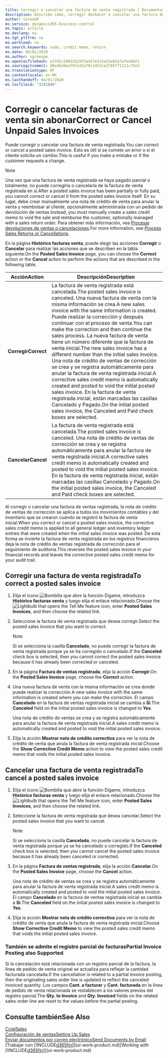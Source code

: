 ```yaml
---
title: Corregir o cancelar una factura de venta registrada | Documentos de Microsoft
description: Describe cómo, corregir deshacer o cancelar una factura de venta registrada y aplicar una nota de crédito de venta.
author: SorenGP
ms.service: dynamics365-business-central
ms.topic: article
ms.devlang: na
ms.tgt_pltfrm: na
ms.workload: na
ms.search.keywords: undo, credit memo, return
ms.date: 04/01/2020
ms.author: sgroespe
ms.openlocfilehash: e37d1c20032629f3a457e515a22e82a7a7eeb021
ms.sourcegitcommit: 88e4b30eaf6fa32af0c1452ce2f85ff1111c75e2
ms.translationtype: HT
ms.contentlocale: es-MX
ms.lasthandoff: 04/01/2020
ms.locfileid: "3191846"
---
```

# <a name="correct-or-cancel-unpaid-sales-invoices"></a><span data-ttu-id="948ab-103">Corregir o cancelar facturas de venta sin abonar</span><span class="sxs-lookup"><span data-stu-id="948ab-103">Correct or Cancel Unpaid Sales Invoices</span></span>
<span data-ttu-id="948ab-104">Puede corregir o cancelar una factura de venta registrada.</span><span class="sxs-lookup"><span data-stu-id="948ab-104">You can correct or cancel a posted sales invoice.</span></span> <span data-ttu-id="948ab-105">Esto es útil si se comete un error o si el cliente solicita un cambio.</span><span class="sxs-lookup"><span data-stu-id="948ab-105">This is useful if you make a mistake or if the customer requests a change.</span></span>

> [!NOTE]  
>   <span data-ttu-id="948ab-106">Una vez que una factura de venta registrada se haya pagado parcial o totalmente, no puede corregirla o cancelarla de la factura de venta registrada en sí.</span><span class="sxs-lookup"><span data-stu-id="948ab-106">After a posted sales invoice has been partially or fully paid, you cannot correct or cancel it from the posted sales invoice itself.</span></span> <span data-ttu-id="948ab-107">En su lugar, debe crear manualmente una nota de crédito de venta para anular la venta y reembolsar al cliente, opcionalmente administrada con un pedido de devolución de ventas.</span><span class="sxs-lookup"><span data-stu-id="948ab-107">Instead, you must manually create a sales credit memo to void the sale and reimburse the customer, optionally managed with a sales return order.</span></span> <span data-ttu-id="948ab-108">Para obtener más información, vea [Procesar devoluciones de ventas o cancelaciones](sales-how-process-sales-returns-cancellations.md).</span><span class="sxs-lookup"><span data-stu-id="948ab-108">For more information, see [Process Sales Returns or Cancellations](sales-how-process-sales-returns-cancellations.md).</span></span>

<span data-ttu-id="948ab-109">En la página **Histórico facturas venta**, puede elegir las acciones **Corregir** o **Cancelar** para realizar las acciones que se describen en la tabla siguiente.</span><span class="sxs-lookup"><span data-stu-id="948ab-109">On the **Posted Sales Invoice** page, you can choose the **Correct** action or the **Cancel** action to perform the actions that are described in the following table.</span></span>

| <span data-ttu-id="948ab-110">Acción</span><span class="sxs-lookup"><span data-stu-id="948ab-110">Action</span></span> | <span data-ttu-id="948ab-111">Descripción</span><span class="sxs-lookup"><span data-stu-id="948ab-111">Description</span></span> |
| --- | --- |
| <span data-ttu-id="948ab-112">**Corregir**</span><span class="sxs-lookup"><span data-stu-id="948ab-112">**Correct**</span></span> |<span data-ttu-id="948ab-113">La factura de venta registrada está cancelada.</span><span class="sxs-lookup"><span data-stu-id="948ab-113">The posted sales invoice is canceled.</span></span> <span data-ttu-id="948ab-114">Una nueva factura de venta con la misma información se crea.</span><span class="sxs-lookup"><span data-stu-id="948ab-114">A new sales invoice with the same information is created.</span></span> <span data-ttu-id="948ab-115">Puede realizar la corrección y después continuar con el proceso de venta.</span><span class="sxs-lookup"><span data-stu-id="948ab-115">You can make the correction and then continue the sales process.</span></span> <span data-ttu-id="948ab-116">La nueva factura de venta tiene un número diferente que la factura de venta inicial.</span><span class="sxs-lookup"><span data-stu-id="948ab-116">The new sales invoice has a different number than the initial sales invoice.</span></span> <span data-ttu-id="948ab-117">Una nota de crédito de ventas de corrección se crea y se registra automáticamente para anular la factura de venta registrada inicial.</span><span class="sxs-lookup"><span data-stu-id="948ab-117">A corrective sales credit memo is automatically created and posted to void the initial posted sales invoice.</span></span> <span data-ttu-id="948ab-118">En la factura de venta registrada inicial, están marcadas las casillas Cancelado y Pagado.</span><span class="sxs-lookup"><span data-stu-id="948ab-118">On the initial posted sales invoice, the Canceled and Paid check boxes are selected.</span></span> |
| <span data-ttu-id="948ab-119">**Cancelar**</span><span class="sxs-lookup"><span data-stu-id="948ab-119">**Cancel**</span></span> |<span data-ttu-id="948ab-120">La factura de venta registrada está cancelada.</span><span class="sxs-lookup"><span data-stu-id="948ab-120">The posted sales invoice is canceled.</span></span> <span data-ttu-id="948ab-121">Una nota de crédito de ventas de corrección se crea y se registra automáticamente para anular la factura de venta registrada inicial.</span><span class="sxs-lookup"><span data-stu-id="948ab-121">A corrective sales credit memo is automatically created and posted to void the initial posted sales invoice.</span></span> <span data-ttu-id="948ab-122">En la factura de venta registrada inicial, están marcadas las casillas Cancelado y Pagado.</span><span class="sxs-lookup"><span data-stu-id="948ab-122">On the initial posted sales invoice, the Canceled and Paid check boxes are selected.</span></span> |

<span data-ttu-id="948ab-123">Al corregir o cancelar una factura de ventas registrada, la nota de crédito de ventas de corrección se aplica a todos los movimientos contables y del inventario que se crearon cuando se registró la factura de venta inicial.</span><span class="sxs-lookup"><span data-stu-id="948ab-123">When you correct or cancel a posted sales invoice, the corrective sales credit memo is applied to all general ledger and inventory ledger entries that were created when the initial sales invoice was posted.</span></span> <span data-ttu-id="948ab-124">De esta forma se invierte la factura de venta registrada en los registros financieros deja la nota de crédito de ventas registrada de corrección para el seguimiento de auditoria.</span><span class="sxs-lookup"><span data-stu-id="948ab-124">This reverses the posted sales invoice in your financial records and leaves the corrective posted sales credit memo for your audit trail.</span></span>

## <a name="to-correct-a-posted-sales-invoice"></a><span data-ttu-id="948ab-125">Corregir una factura de venta registrada</span><span class="sxs-lookup"><span data-stu-id="948ab-125">To correct a posted sales invoice</span></span>
1. <span data-ttu-id="948ab-126">Elija el icono ![Bombilla que abre la función Dígame](media/ui-search/search_small.png "Dígame qué desea hacer"), introduzca **Histórico facturas venta** y luego elija el enlace relacionado.</span><span class="sxs-lookup"><span data-stu-id="948ab-126">Choose the ![Lightbulb that opens the Tell Me feature](media/ui-search/search_small.png "Tell me what you want to do") icon, enter **Posted Sales Invoices**, and then choose the related link.</span></span>  
2. <span data-ttu-id="948ab-127">Seleccione la factura de venta registrada que desea corregir.</span><span class="sxs-lookup"><span data-stu-id="948ab-127">Select the posted sales invoice that you want to correct.</span></span>

    > [!NOTE]  
    >   <span data-ttu-id="948ab-128">Si se selecciona la casilla **Cancelado**, no puede corregir la factura de venta registrada porque ya se ha corregido o cancelado.</span><span class="sxs-lookup"><span data-stu-id="948ab-128">If the **Canceled** check box is selected, then you cannot correct the posted sales invoice because it has already been corrected or canceled.</span></span>
3. <span data-ttu-id="948ab-129">En la página **Factura de ventas registrada**, elija la acción **Corregir**.</span><span class="sxs-lookup"><span data-stu-id="948ab-129">On the **Posted Sales Invoice** page, choose the **Correct** action.</span></span>  
4. <span data-ttu-id="948ab-130">Una nueva factura de venta con la misma información se crea donde puede realizar la corrección.</span><span class="sxs-lookup"><span data-stu-id="948ab-130">A new sales invoice with the same information is created where you can make the correction.</span></span> <span data-ttu-id="948ab-131">El campo **Cancelado** en la factura de ventas registrada inicial se cambia a **Sí**.</span><span class="sxs-lookup"><span data-stu-id="948ab-131">The **Canceled** field on the initial posted sales invoice is changed to **Yes**.</span></span>

    <span data-ttu-id="948ab-132">Una nota de crédito de ventas se crea y se registra automáticamente para anular la factura de venta registrada inicial.</span><span class="sxs-lookup"><span data-stu-id="948ab-132">A sales credit memo is automatically created and posted to void the initial posted sales invoice.</span></span>
5. <span data-ttu-id="948ab-133">Elija la acción **Mostrar nota de crédito correctiva** para ver la nota de crédito de venta que anula la factura de venta registrada inicial.</span><span class="sxs-lookup"><span data-stu-id="948ab-133">Choose the **Show Corrective Credit Memo** action to view the posted sales credit memo that voids the initial posted sales invoice.</span></span>

## <a name="to-cancel-a-posted-sales-invoice"></a><span data-ttu-id="948ab-134">Cancelar una factura de venta registrada</span><span class="sxs-lookup"><span data-stu-id="948ab-134">To cancel a posted sales invoice</span></span>
1. <span data-ttu-id="948ab-135">Elija el icono ![Bombilla que abre la función Dígame](media/ui-search/search_small.png "Dígame qué desea hacer"), introduzca **Histórico facturas venta** y luego elija el enlace relacionado.</span><span class="sxs-lookup"><span data-stu-id="948ab-135">Choose the ![Lightbulb that opens the Tell Me feature](media/ui-search/search_small.png "Tell me what you want to do") icon, enter **Posted Sales Invoices**, and then choose the related link.</span></span>  
2. <span data-ttu-id="948ab-136">Seleccione la factura de venta registrada que desea cancelar.</span><span class="sxs-lookup"><span data-stu-id="948ab-136">Select the posted sales invoice that you want to cancel.</span></span>

    > [!NOTE]  
    >   <span data-ttu-id="948ab-137">Si se selecciona la casilla **Cancelado**, no puede cancelar la factura de venta registrada porque ya se ha cancelado o corregido.</span><span class="sxs-lookup"><span data-stu-id="948ab-137">If the **Canceled** check box is selected, then you cannot cancel the posted sales invoice because it has already been canceled or corrected.</span></span>
3. <span data-ttu-id="948ab-138">En la página **Factura de ventas registrada**, elija la acción **Cancelar**.</span><span class="sxs-lookup"><span data-stu-id="948ab-138">On the **Posted Sales Invoice** page, choose the **Cancel** action.</span></span>

    <span data-ttu-id="948ab-139">Una nota de crédito de ventas se crea y se registra automáticamente para anular la factura de venta registrada inicial.</span><span class="sxs-lookup"><span data-stu-id="948ab-139">A sales credit memo is automatically created and posted to void the initial posted sales invoice.</span></span> <span data-ttu-id="948ab-140">El campo **Cancelado** en la factura de ventas registrada inicial se cambia a **Sí**.</span><span class="sxs-lookup"><span data-stu-id="948ab-140">The **Canceled** field on the initial posted sales invoice is changed to **Yes**.</span></span>
4. <span data-ttu-id="948ab-141">Elija la acción **Mostrar nota de crédito correctiva** para ver la nota de crédito de venta que anula la factura de venta registrada inicial.</span><span class="sxs-lookup"><span data-stu-id="948ab-141">Choose **Show Corrective Credit Memo** to view the posted sales credit memo that voids the initial posted sales invoice.</span></span>

### <a name="partial-invoice-posting-also-supported"></a><span data-ttu-id="948ab-142">También se admite el registro parcial de facturas</span><span class="sxs-lookup"><span data-stu-id="948ab-142">Partial Invoice Posting also Supported</span></span>
<span data-ttu-id="948ab-143">Si la cancelación está relacionada con un registro parcial de la factura, la línea de pedido de venta original se actualiza para reflejar la cantidad facturada cancelada.</span><span class="sxs-lookup"><span data-stu-id="948ab-143">If the cancellation is related to a partial invoice posting, then the originating sales order line is updated to reflect the canceled invoiced quantity.</span></span> <span data-ttu-id="948ab-144">Los campos **Cant. a facturar** y **Cant. facturada** en la línea de pedido de venta relacionada se restablecen a los valores previos del registro parcial.</span><span class="sxs-lookup"><span data-stu-id="948ab-144">The **Qty. to Invoice** and **Qty. Invoiced** fields on the related sales order line are reset to the values before the partial posting.</span></span>

## <a name="see-also"></a><span data-ttu-id="948ab-145">Consulte también</span><span class="sxs-lookup"><span data-stu-id="948ab-145">See Also</span></span>
[<span data-ttu-id="948ab-146">Ccial</span><span class="sxs-lookup"><span data-stu-id="948ab-146">Sales</span></span>](sales-manage-sales.md)  
[<span data-ttu-id="948ab-147">Configuración de ventas</span><span class="sxs-lookup"><span data-stu-id="948ab-147">Setting Up Sales</span></span>](sales-setup-sales.md)  
[<span data-ttu-id="948ab-148">Enviar documentos por correo electrónico</span><span class="sxs-lookup"><span data-stu-id="948ab-148">Send Documents by Email</span></span>](ui-how-send-documents-email.md)  
<span data-ttu-id="948ab-149">[Trabajar con [!INCLUDE[d365fin](includes/d365fin_md.md)]](ui-work-product.md)</span><span class="sxs-lookup"><span data-stu-id="948ab-149">[Working with [!INCLUDE[d365fin](includes/d365fin_md.md)]](ui-work-product.md)</span></span>
